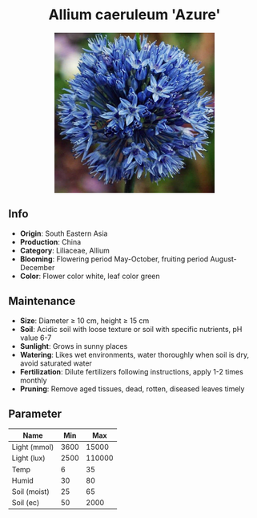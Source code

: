 <h1 align='center'>Allium caeruleum 'Azure'</h1>
<p align="center">
    <img 
        align='center'
        width='320'
        src="../images/allium caeruleum azure.png" 
        alt='Allium caeruleum 'Azure'' />
</p>

## Info

 - **Origin**: South Eastern Asia
 - **Production**: China
 - **Category**: Liliaceae, Allium
 - **Blooming**: Flowering period May-October, fruiting period August-December
 - **Color**: Flower color white, leaf color green

## Maintenance

 - **Size**: Diameter ≥ 10 cm, height ≥ 15 cm
 - **Soil**: Acidic soil with loose texture or soil with specific nutrients, pH value 6-7
 - **Sunlight**: Grows in sunny places
 - **Watering**: Likes wet environments, water thoroughly when soil is dry, avoid saturated water
 - **Fertilization**: Dilute fertilizers following instructions, apply 1-2 times monthly
 - **Pruning**: Remove aged tissues, dead, rotten, diseased leaves timely

## Parameter

| Name         | Min  | Max   |
|--------------|------|-------|
| Light (mmol) | 3600 | 15000  |
| Light (lux)  | 2500 | 110000 |
| Temp         | 6    | 35    |
| Humid        | 30   | 80    |
| Soil (moist) | 25   | 65    |
| Soil (ec)    | 50  | 2000  |